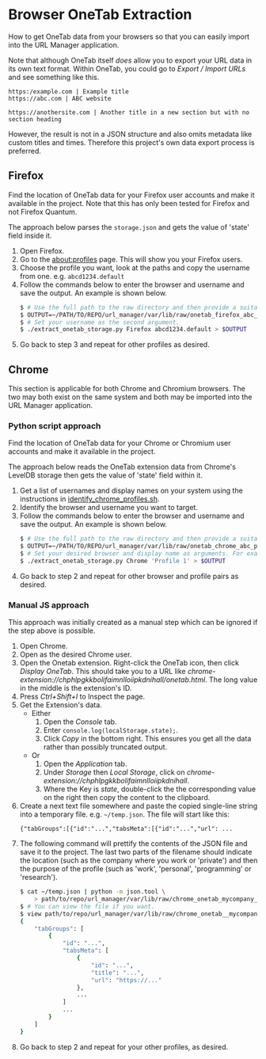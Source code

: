 # Browser OneTab Extraction

How to get OneTab data from your browsers so that you can easily import into the URL Manager application.

Note that although OneTab itself _does_ allow you to export your URL data in its own text format. Within OneTab, you could go to _Export / Import URLs_ and see something like this.

```
https:/example.com | Example title
https://abc.com | ABC website

https://anothersite.com | Another title in a new section but with no section heading
```

However, the result is not in a JSON structure and also omits metadata like custom titles and times. Therefore this project's own data export process is preferred.


## Firefox

Find the location of OneTab data for your Firefox user accounts and make it available in the project. Note that this has only been tested for Firefox and not Firefox Quantum.

The approach below parses the `storage.json` and gets the value of 'state' field inside it.

1. Open Firefox.
2. Go to the [about:profiles](about:profiles) page. This will show you your Firefox users.
3. Choose the profile you want, look at the paths and copy the username from one. e.g. `abcd1234.default`
4. Follow the commands below to enter the browser and username and save the output. An example is shown below.
    ```bash
    $ # Use the full path to the raw directory and then provide a suitable name for the file.
    $ OUTPUT=~/PATH/TO/REPO/url_manager/var/lib/raw/onetab_firefox_abc_personal.json
    $ # Set your username as the second argument.
    $ ./extract_onetab_storage.py Firefox abcd1234.default > $OUTPUT
    ```
5. Go back to step 3 and repeat for other profiles as desired.


## Chrome

This section is applicable for both Chrome and Chromium browsers. The two may both exist on the same system and both may be imported into the URL Manager application.


### Python script approach

Find the location of OneTab data for your Chrome or Chromium user accounts and make it available in the project.

The approach below reads the OneTab extension data from Chrome's LevelDB storage then gets the value of 'state' field within it.

1. Get a list of usernames and display names on your system using the instructions in [identify_chrome_profiles.sh](/tools/identify_chrome_profiles.sh).
2. Identify the browser and username you want to target.
3. Follow the commands below to enter the browser and username and save the output. An example is shown below.
    ```bash
    $ # Use the full path to the raw directory and then provide a suitable name for the file.
    $ OUTPUT=~/PATH/TO/REPO/url_manager/var/lib/raw/onetab_chrome_abc_personal.json
    $ # Set your desired browser and display name as arguments. For example:
    $ ./extract_onetab_storage.py Chrome 'Profile 1' > $OUTPUT
    ```
4. Go back to step 2 and repeat for other browser and profile pairs as desired.


### Manual JS approach

This approach was initially created as a manual step which can be ignored if the step above is possible.

1. Open Chrome.
2. Open as the desired Chrome user.
3. Open the Onetab extension. Right-click the OneTab icon, then click _Display OneTab_. This should take you to a URL like _chrome-extension://chphlpgkkbolifaimnlloiipkdnihall/onetab.html_. The long value in the middle is the extension's ID.
4. Press _Ctrl+Shift+I_ to Inspect the page.
5. Get the Extension's data.
    - Either
       1. Open the _Console_ tab.
       2. Enter `console.log(localStorage.state);`.
       3. Click _Copy_ in the bottom right. This ensures you get all the data rather than possibly truncated output.
    - Or
        1. Open the _Application_ tab.
        2. Under _Storage_ then _Local Storage_, click on _chrome-extension://chphlpgkkbolifaimnlloiipkdnihall_.
        3. Where the Key is _state_, double-click the the corresponding value on the right then copy the content to the clipboard.
6. Create a next text file somewhere and paste the copied single-line string into a temporary file. e.g. `~/temp.json`. The file will start like this:
    ```
    {"tabGroups":[{"id":"...","tabsMeta":[{"id":"...","url": ...
    ```
7. The following command will prettify the contents of the JSON file and save it to the project. The last two parts of the filename should indicate the location (such as the company where you work or 'private') and then the purpose of the profile (such as 'work', 'personal', 'programming' or 'research').
    ```bash
    $ cat ~/temp.json | python -m json.tool \
        > path/to/repo/url_manager/var/lib/raw/chrome_onetab_mycompany_personal.json
    $ # You can view the file if you want.
    $ view path/to/repo/url_manager/var/lib/raw/chrome_onetab__mycompany_personal.json
    {
        "tabGroups": [
            {
                "id": "...",
                "tabsMeta": [
                    {
                        "id": "...",
                        "title": "...",
                        "url": "https://..."
                    },
                    ...
                ]
                ...
            }
        ]
    }
    ```
8. Go back to step 2 and repeat for your other profiles, as desired.
